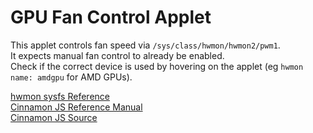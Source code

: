 # GPU Fan Control Applet

This applet controls fan speed via `/sys/class/hwmon/hwmon2/pwm1`.  
It expects manual fan control to already be enabled.  
Check if the correct device is used by hovering on the applet (eg `hwmon name: amdgpu` for AMD GPUs).

[hwmon sysfs Reference](https://www.kernel.org/doc/Documentation/hwmon/sysfs-interface)  
[Cinnamon JS Reference Manual](http://lira.epac.to:8080/doc/cinnamon/cinnamon-js/)  
[Cinnamon JS Source](https://github.com/linuxmint/Cinnamon/blob/master/js/)
